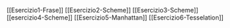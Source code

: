 [[Esercizio1-Frase]]
[[Esercizio2-Scheme]]
[[Esercizio3-Scheme]]
[[esercizio4-Scheme]]
[[Esercizio5-Manhattan]]
[[Esercizio6-Tesselation]]


